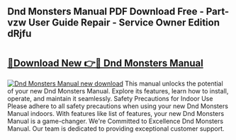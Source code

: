 ## Dnd Monsters Manual PDF Download Free - Part-vzw User Guide Repair - Service Owner Edition dRjfu

# <h2><a href="http://bc22659.oget.top/?id=Dnd+Monsters+Manual">🔗Download New 👉🔴 Dnd Monsters Manual</a></h2>

[![Dnd Monsters Manual new download](https://i.imgur.com/5g1atiW.png)](http://bc22659.oget.top/?id=Dnd+Monsters+Manual)
This manual unlocks the potential of your new Dnd Monsters Manual. Explore its features, learn how to install, operate, and maintain it seamlessly. Safety Precautions for Indoor Use Please adhere to all safety precautions when using your new Dnd Monsters Manual indoors. With features like list of features, your new Dnd Monsters Manual is a game-changer. We're Committed to Excellence Dnd Monsters Manual. Our team is dedicated to providing exceptional customer support.
